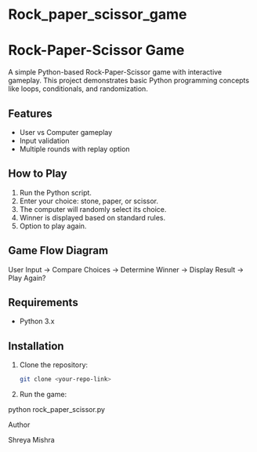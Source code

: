 # Rock_paper_scissor_game
# Rock-Paper-Scissor Game

A simple Python-based Rock-Paper-Scissor game with interactive gameplay. This project demonstrates basic Python programming concepts like loops, conditionals, and randomization.

## Features
- User vs Computer gameplay
- Input validation
- Multiple rounds with replay option

## How to Play
1. Run the Python script.
2. Enter your choice: stone, paper, or scissor.
3. The computer will randomly select its choice.
4. Winner is displayed based on standard rules.
5. Option to play again.

## Game Flow Diagram

User Input → Compare Choices → Determine Winner → Display Result → Play Again?

## Requirements
- Python 3.x

## Installation
1. Clone the repository:
   ```bash
   git clone <your-repo-link>

2. Run the game:

python rock_paper_scissor.py



Author

Shreya Mishra
